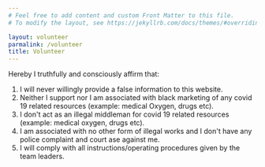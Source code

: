 ```yaml
---
# Feel free to add content and custom Front Matter to this file.
# To modify the layout, see https://jekyllrb.com/docs/themes/#overriding-theme-defaults

layout: volunteer
parmalink: /volunteer
title: Volunteer
---
```

Hereby I truthfully and consciously affirm that: 
              
1. I will never willingly provide a false information to this website. 
2. Neither I support nor I am associated with  black marketing of any covid 19 related resources (example: medical Oxygen, drugs etc).
3. I don't act as an illegal middleman for covid 19 related resources (example: medical oxygen, drugs etc). 
4. I am associated with no other form of illegal works and I don't have any police complaint and court ase against me.
5. I will comply with all instructions/operating procedures given by the team leaders.
              